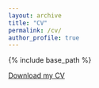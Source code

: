 ```yaml
---
layout: archive
title: "CV"
permalink: /cv/
author_profile: true
---
```


{% include base_path %}

[Download my CV](https://kotaro-fujisaki.github.io/files/CV_Aug2024.pdf)
